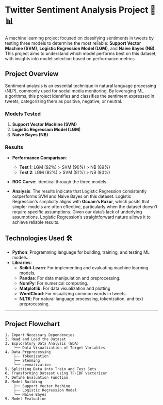 # Twitter Sentiment Analysis Project 💬📊

A machine learning project focused on classifying sentiments in tweets by testing three models to determine the most reliable: **Support Vector Machine (SVM)**, **Logistic Regression Model (LGM)**, and **Naive Bayes (NB)**. This project aims to understand which model performs best on this dataset, with insights into model selection based on performance metrics.

## Project Overview

Sentiment analysis is an essential technique in natural language processing (NLP), commonly used for social media monitoring. By leveraging ML algorithms, this project identifies and classifies the sentiment expressed in tweets, categorizing them as positive, negative, or neutral.

### Models Tested
1. **Support Vector Machine (SVM)**
2. **Logistic Regression Model (LGM)**
3. **Naive Bayes (NB)**

### Results
- **Performance Comparison**:
  - **Test 1**: LGM (92%) > SVM (90%) > NB (89%)
  - **Test 2**: LGM (82%) > SVM (81%) > NB (80%)
- **ROC Curve**: Identical through the three models

- **Analysis**:
  The results indicate that Logistic Regression consistently outperforms SVM and Naive Bayes on this dataset. Logistic Regression's simplicity aligns with **Occam’s Razor**, which posits that simpler models are often effective, particularly when the dataset doesn’t require specific assumptions. Given our data’s lack of underlying assumptions, Logistic Regression’s straightforward nature allows it to achieve reliable results.

## Technologies Used 🛠️

- **Python**: Programming language for building, training, and testing ML models.
- **Libraries**:
  - **Scikit-Learn**: For implementing and evaluating machine learning models.
  - **Pandas**: For data manipulation and preprocessing.
  - **NumPy**: For numerical computing.
  - **Matplotlib**: For data visualization and plotting.
  - **WordCloud**: For visualizing common words in tweets.
  - **NLTK**: For natural language processing, tokenization, and text preprocessing.

---

## Project Flowchart

```plaintext
1. Import Necessary Dependencies
2. Read and Load the Dataset
3. Exploratory Data Analysis (EDA)
    └── Data Visualization of Target Variables
4. Data Preprocessing
    ├── Tokenization
    ├── Stemming
    └── Lemmatization
5. Splitting Data into Train and Test Sets
6. Transforming Dataset using TF-IDF Vectorizer
7. Define Evaluation Function
8. Model Building
    ├── Support Vector Machine
    ├── Logistic Regression Model
    └── Naive Bayes
9. Model Evaluation
